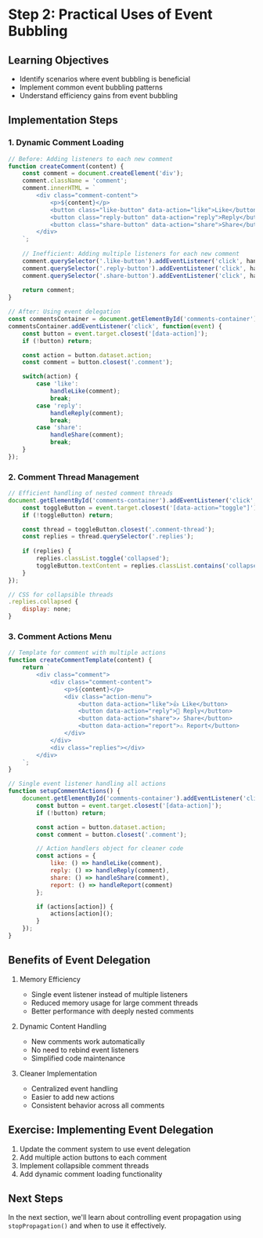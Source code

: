 # Step 2: Practical Uses of Event Bubbling

## Learning Objectives
- Identify scenarios where event bubbling is beneficial
- Implement common event bubbling patterns
- Understand efficiency gains from event bubbling

## Implementation Steps

### 1. Dynamic Comment Loading
```javascript
// Before: Adding listeners to each new comment
function createComment(content) {
    const comment = document.createElement('div');
    comment.className = 'comment';
    comment.innerHTML = `
        <div class="comment-content">
            <p>${content}</p>
            <button class="like-button" data-action="like">Like</button>
            <button class="reply-button" data-action="reply">Reply</button>
            <button class="share-button" data-action="share">Share</button>
        </div>
    `;
    
    // Inefficient: Adding multiple listeners for each new comment
    comment.querySelector('.like-button').addEventListener('click', handleLike);
    comment.querySelector('.reply-button').addEventListener('click', handleReply);
    comment.querySelector('.share-button').addEventListener('click', handleShare);
    
    return comment;
}

// After: Using event delegation
const commentsContainer = document.getElementById('comments-container');
commentsContainer.addEventListener('click', function(event) {
    const button = event.target.closest('[data-action]');
    if (!button) return;

    const action = button.dataset.action;
    const comment = button.closest('.comment');

    switch(action) {
        case 'like':
            handleLike(comment);
            break;
        case 'reply':
            handleReply(comment);
            break;
        case 'share':
            handleShare(comment);
            break;
    }
});
```

### 2. Comment Thread Management
```javascript
// Efficient handling of nested comment threads
document.getElementById('comments-container').addEventListener('click', function(event) {
    const toggleButton = event.target.closest('[data-action="toggle"]');
    if (!toggleButton) return;

    const thread = toggleButton.closest('.comment-thread');
    const replies = thread.querySelector('.replies');
    
    if (replies) {
        replies.classList.toggle('collapsed');
        toggleButton.textContent = replies.classList.contains('collapsed') ? 'Show Replies' : 'Hide Replies';
    }
});

// CSS for collapsible threads
.replies.collapsed {
    display: none;
}
```

### 3. Comment Actions Menu
```javascript
// Template for comment with multiple actions
function createCommentTemplate(content) {
    return `
        <div class="comment">
            <div class="comment-content">
                <p>${content}</p>
                <div class="action-menu">
                    <button data-action="like">👍 Like</button>
                    <button data-action="reply">💬 Reply</button>
                    <button data-action="share">↗️ Share</button>
                    <button data-action="report">⚠️ Report</button>
                </div>
            </div>
            <div class="replies"></div>
        </div>
    `;
}

// Single event listener handling all actions
function setupCommentActions() {
    document.getElementById('comments-container').addEventListener('click', function(event) {
        const button = event.target.closest('[data-action]');
        if (!button) return;

        const action = button.dataset.action;
        const comment = button.closest('.comment');

        // Action handlers object for cleaner code
        const actions = {
            like: () => handleLike(comment),
            reply: () => handleReply(comment),
            share: () => handleShare(comment),
            report: () => handleReport(comment)
        };

        if (actions[action]) {
            actions[action]();
        }
    });
}
```

## Benefits of Event Delegation
1. Memory Efficiency
   - Single event listener instead of multiple listeners
   - Reduced memory usage for large comment threads
   - Better performance with deeply nested comments

2. Dynamic Content Handling
   - New comments work automatically
   - No need to rebind event listeners
   - Simplified code maintenance

3. Cleaner Implementation
   - Centralized event handling
   - Easier to add new actions
   - Consistent behavior across all comments

## Exercise: Implementing Event Delegation
1. Update the comment system to use event delegation
2. Add multiple action buttons to each comment
3. Implement collapsible comment threads
4. Add dynamic comment loading functionality

## Next Steps
In the next section, we'll learn about controlling event propagation using `stopPropagation()` and when to use it effectively.